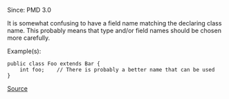Since: PMD 3.0

It is somewhat confusing to have a field name matching the declaring class name.
This probably means that type and/or field names should be chosen more carefully.

Example(s):
```
public class Foo extends Bar {
	int foo;	// There is probably a better name that can be used
}
```

[Source](https://pmd.github.io/pmd-5.5.4/pmd-java/rules/java/naming.html#AvoidFieldNameMatchingTypeName)
